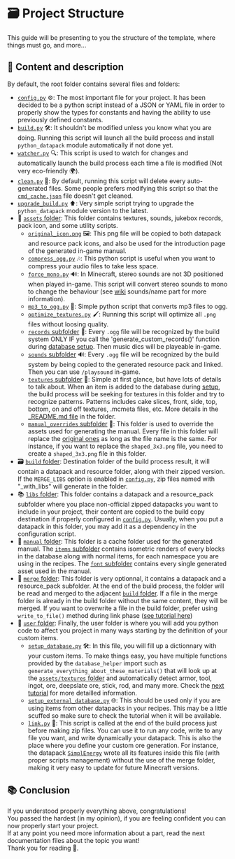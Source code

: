 
# 🗃️ Project Structure
This guide will be presenting to you the structure of the template, where things must go, and more...<br>

## 📂 Content and description
By default, the root folder contains several files and folders:
- [`config.py`](../config.py) ⚙️: The most important file for your project. It has been decided to be a python script instead of a JSON or YAML file in order to properly show the types for constants and having the ability to use previously defined constants.
- [`build.py`](../build.py) 🛠️: It shouldn't be modified unless you know what you are doing. Running this script will launch all the build process and install `python_datapack` module automatically if not done yet.
- [`watcher.py`](../watcher.py) 🔍: This script is used to watch for changes and automatically launch the build process each time a file is modified (Not very eco-friendly 🌍).
- [`clean.py`](../clean.py) 🧹: By default, running this script will delete every auto-generated files. Some people prefers modifying this script so that the [`cmd_cache.json`](../cmd_cache.json) file doesn't get cleaned.
- [`upgrade_build.py`](../upgrade_build.py) ⬆️: Very simple script trying to upgrade the `python_datapack` module version to the latest.
- 🎨 [`assets` folder](../assets/): This folder contains textures, sounds, jukebox records, pack icon, and some utility scripts.
  - [`original_icon.png`](../assets/) 🖼️: This png file will be copied to both datapack and resource pack icons, and also be used for the introduction page of the generated in-game manual.
  - [`compress_ogg.py`](../assets/compress_ogg.py) 🎶: This python script is useful when you want to compress your audio files to take less space.
  - [`force_mono.py`](../assets/force_mono.py) 🔊: In Minecraft, stereo sounds are not 3D positioned when played in-game. This script will convert stereo sounds to mono to change the behaviour (see [wiki](https://minecraft.wiki/w/Sounds.json#Java_Edition) sounds/name part for more information).
  - [`mp3_to_ogg.py`](../assets/mp3_to_ogg.py) 🔄: Simple python script that converts mp3 files to ogg.
  - [`optimize_textures.py`](../assets/optimize_textures.py) 🖌️: Running this script will optimize all `.png` files without loosing quality.
  - [`records` subfolder](../assets/records/) 🎵: Every `.ogg` file will be recognized by the build system ONLY IF you call the 'generate_custom_records()' function during [database setup](../user/setup_database.py). Then music dics will be playeable in-game.
  - [`sounds` subfolder](../assets/sounds/) 🔊: Every `.ogg` file will be recognized by the build system by being copied to the generated resource pack and linked. Then you can use `/playsound` in-game.
  - [`textures` subfolder](../assets/textures/) 🎨: Simple at first glance, but have lots of details to talk about. When an item is added to the database during [setup](../user/setup_database.py), the build process will be seeking for textures in this folder and try to recognize patterns. Patterns includes cake slices, front, side, top, bottom, on and off textures, .mcmeta files, etc. More details in the [_README.md file](../assets/textures/_README.md) in the folder.
  - [`manual_overrides` subfolder](../assets/manual_overrides/) 📖: This folder is used to override the assets used for generating the manual. Every file in this folder will replace the [original ones](https://github.com/Stoupy51/python_datapack/tree/main/src/python_datapack/manual/assets) as long as the file name is the same. For instance, if you want to replace the `shaped_3x3.png` file, you need to create a `shaped_3x3.png` file in this folder.
- 🗃️ [`build` folder](../build/): Destination folder of the build process result, it will contain a datapack and resource folder, along with their zipped version. If the `MERGE_LIBS` option is enabled in [`config.py`](../config.py), zip files named with "_with_libs" will generate in the folder.
- 📚 [`libs` folder](../libs/): This folder contains a datapack and a resource_pack subfolder where you place non-official zipped datapacks you want to include in your project, their content are copied to the build copy destination if properly configured in [`config.py`](../config.py). Usually, when you put a datapack in this folder, you may add it as a dependency in the configuration script.
- 📖 [`manual` folder](../manual/): This folder is a cache folder used for the generated manual. The [`items` subfolder](../manual/items/) contains isometric renders of every blocks in the database along with normal items, for each namespace you are using in the recipes. The [`font` subfolder](../manual/font/) contains every single generated asset used in the manual.
- 🔗 [`merge` folder](../merge/): This folder is very optionnal, it contains a datapack and a resource_pack subfolder. At the end of the build process, the folder will be read and merged to the adjacent [`build` folder](../build/). If a file in the merge folder is already in the build folder without the same content, they will be merged. If you want to overwrite a file in the build folder, prefer using `write_to_file()` method during link phase ([see tutorial here](3_writing_to_files.md))
- 👤 [`user` folder](../user/): Finally, the user folder is where you will add you python code to affect you project in many ways starting by the definition of your custom items.
  - [`setup_database.py`](../user/setup_database.py) 🛠️: In this file, you will fill up a dictionnary with your custom items. To make things easy, you have multiple functions provided by the `database_helper` import such as `generate_everything_about_these_materials()` that will look up at the [`assets/textures` folder](../assets/textures/) and automatically detect armor, tool, ingot, ore, deepslate ore, stick, rod, and many more. Check the [next tutorial](2_setup_database.md) for more detailled information.
  - [`setup_external_database.py`](../user/setup_external_database.py) 🌐: This should be used only if you are using items from other datapacks in your recipes. This may be a little scuffed so make sure to check the tutorial when it will be available.
  - [`link.py`](../user/link.py) 🔗: This script is called at the end of the build process just before making zip files. You can use it to run any code, write to any file you want, and write dynamically your datapack. This is also the place where you define your custom ore generation. For instance, the datapack [`SimplEnergy`](https://github.com/Stoupy51/SimplEnergy/blob/main/user/link.py) wrote all its features inside this file (with proper scripts management) without the use of the merge folder, making it very easy to update for future Minecraft versions.


## 📚 Conclusion
If you understood properly everything above, congratulations!<br>
You passed the hardest (in my opinion), if you are feeling confident you can now properly start your project.<br>
If at any point you need more information about a part, read the next documentation files about the topic you want!<br>
Thank you for reading 🙌.


